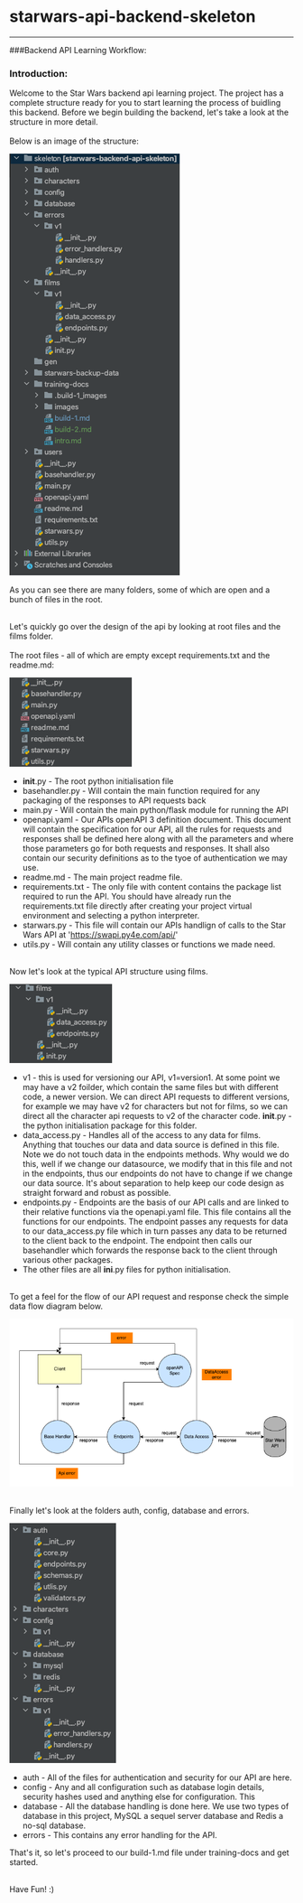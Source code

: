 
# starwars-api-backend-skeleton

---

###Backend API Learning Workflow:

### Introduction:

Welcome to the Star Wars backend api learning project. The project has a complete structure
ready for you to start learning the process of buidling this backend. Before we begin building the backend, 
let's take a look at the structure in more detail. 
<br/><br/>
Below is an image of the structure:

![](images/api-structure.png)

As you can see there are many folders, some of which are open and a bunch of files in the root.
<br/><br/>

Let's quickly go over the design of the api by looking at root files and the films folder.
<br/><br/>
The root files - all of which are empty except requirements.txt and the readme.md:

![](images/root-files.png)

* __init__.py - The root python initialisation file
* basehandler.py - Will contain the main function required for any packaging of the responses to API requests back 
* main.py - Will contain the main python/flask module for running the API
* openapi.yaml - Our APIs openAPI 3 definition document. This document will contain the specification for our API, all the rules for requests and responses  shall be defined here along with all the parameters and where those parameters go for both requests and responses. It shall also contain our security definitions as to the tyoe of authentication we may use.
* readme.md - The main project readme file.
* requirements.txt - The only file with content contains the package list required to run the API. You should have already run the requirements.txt file directly after creating  your project virtual environment and selecting a python interpreter.
* starwars.py - This file will contain our APIs handlign of calls to the Star Wars API at 'https://swapi.py4e.com/api/'
* utils.py - Will contain any utility classes or functions we made need.

<br/>
Now let's look at the typical API structure using films.

![](images/films-structure.png)

* v1 - this is used for versioning our API, v1=version1. At some point we may have a v2 foilder, which contain the same files but with different code, a newer version. We can direct API requests to different versions, for example we may have v2 for characters but not for films, so we can direct all the character api requests to v2 of the character code.
__init__.py - the python initialisation package for this folder.
* data_access.py - Handles all of the access to any data for films. Anything that touches our data and data source is defined in this file. 
Note we do not touch data in the endpoints methods. Why would we do this, well if we change our datasource, we modify that in this file and not in the endpoints, thus our endpoints do not have to change if we change our data source. It's about separation to help keep our code design as straight forward and robust as possible.
* endpoints.py - Endpoints are the basis of our API calls and are linked to their relative functions via the openapi.yaml file. This file contains all the functions for our endpoints. The endpoint passes any requests for data to our data_access.py file which in turn passes any data to be returned to the client back to the endpoint. The endpoint then calls our basehandler which forwards the response back to the client through various other packages.
* The other files are all __ini__.py files for python initialisation.

<br/>
To get a feel for the flow of our API request and response check the simple data flow diagram below.

![](images/data-flow-1.png)

<br/>
Finally let's look at the folders auth, config, database and errors.

![](images/other-structure.png)
* auth - All of the files for authentication and security for our API are here. 
* config - Any and all configuration such as database login details, security hashes used and anything else for configuration. This
* database - All the database handling is done here. We use two types of database in this project, MySQL a sequel server database and Redis a no-sql database.
* errors - This contains any error handling for the API.

That's it, so let's proceed to our build-1.md file under training-docs and get started.
<br/><br/>

Have Fun! :)
